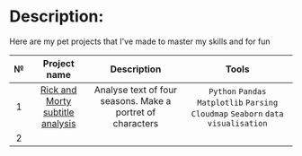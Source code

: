 # Description:
Here are my pet projects that I've made to master my skills and for fun

|№ | Project name | Description |Tools|
| :--------------------: | :---------------------: |:---------------------------:| :--------------------: |
|1| [Rick and Morty subtitle analysis](https://goo.su/5ZDwhzP)| Analyse text of four seasons. Make a portret of characters |``Python`` ``Pandas`` ``Matplotlib`` ``Parsing`` ``Cloudmap`` ``Seaborn`` ``data visualisation``|
|2|| | |
